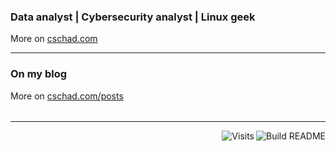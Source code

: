 ###  Data analyst | Cybersecurity analyst | Linux geek
More on [cschad.com](https://cschad.com)

<table><tr>

---

### On my blog
<!-- blog starts -->
<!-- blog ends -->
More on [cschad.com/posts](https://cschad.com/posts)
</tr>
</table>

---

<a href="https://github.com/AnasBoubechra/AnasBoubechra/actions"><img src="https://github.com/AnasBoubechra/AnasBoubechra/workflows/Build%20README/badge.svg" align="right" alt="Build README"></a> 

<a href="https://visitor-badge.laobi.icu/badge?page_id=AnasBoubechra.visitor-badge&title=Visits"><img src="https://visitor-badge.laobi.icu/badge?page_id=AnasBoubechra.visitor-badge&title=Visits" align="right" alt="Visits"></a> 
